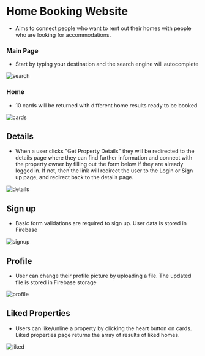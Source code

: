 # Home Booking Website
- Aims to connect people who want to rent out their homes with people who are looking for accommodations.

### Main Page
- Start by typing your destination and the search engine will autocomplete

![search](https://user-images.githubusercontent.com/97789864/184702585-e4338449-19c0-40ca-b199-88e629337dbd.jpg)

### Home 
- 10 cards will be returned with different home results ready to be booked

![cards](https://user-images.githubusercontent.com/97789864/184703431-65643d6d-a306-4f26-9ff1-a6575ef7f95c.jpg)

## Details
- When a user clicks "Get Property Details" they will be redirected to the details page where they can find further information and connect with the property owner by filling out the form below if they are already logged in. If not, then the link will redirect the user to the Login or Sign up page, and redirect back to the details page.

![details](https://user-images.githubusercontent.com/97789864/184704627-c4e09123-1546-4b06-9d2c-633438b3bbde.jpg)

## Sign up 
- Basic form validations are required to sign up. User data is stored in Firebase 

![signup](https://user-images.githubusercontent.com/97789864/184705011-db3d9e18-5276-4760-b1c3-94588a967cf5.jpg)

## Profile
- User can change their profile picture by uploading a file. The updated file is stored in Firebase storage

![profile](https://user-images.githubusercontent.com/97789864/184706012-cf3d766f-b1a7-42f0-b4cc-06f082a3958a.jpg)

## Liked Properties
- Users can like/unline a property by clicking the heart button on cards. Liked properties page returns the array of results of liked homes.

![liked](https://user-images.githubusercontent.com/97789864/184706463-3334974c-cfb6-4310-8d55-08280106a843.jpg)

